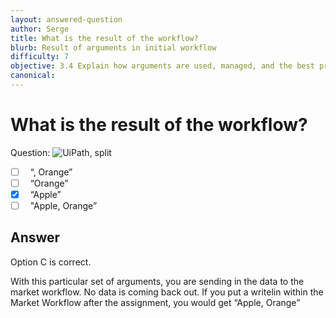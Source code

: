 ```yaml
---
layout: answered-question
author: Serge
title: What is the result of the workflow?
blurb: Result of arguments in initial workflow
difficulty: 7
objective: 3.4 Explain how arguments are used, managed, and the best practice for using the argument direction in the UiPath Studio Arguments panel
canonical: 
---
```


<h1>What is the result of the workflow?</h1>

Question:  <img src="https://github.com/uipath-certification/uipath-certification.github.io/blob/master/assets/Arguments -In-Just Apple.jpg" class="img-fluid" alt="UiPath, split">

 - [ ] &nbsp;  “, Orange”
 - [ ] &nbsp;  “Orange”
 - [X] &nbsp;  “Apple”
 - [ ] &nbsp;  "Apple, Orange”

## Answer

Option C is correct.

With this particular set of arguments, you are sending in the data to the market workflow.  No data is coming back out.  If you put a writelin within the Market Workflow after the assignment, you would get “Apple, Orange”

